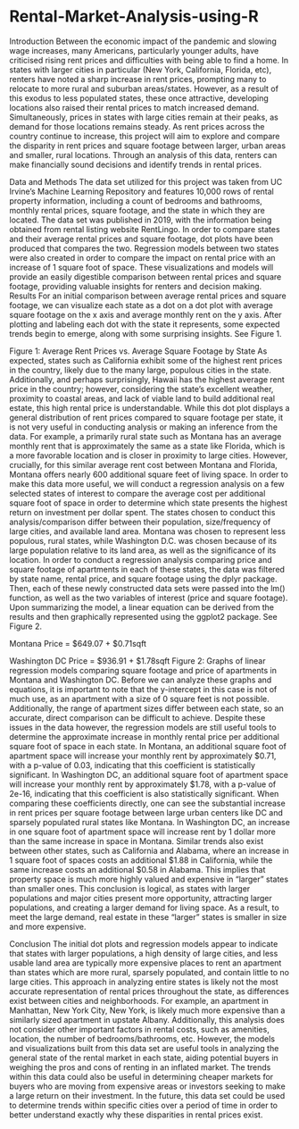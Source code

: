 # Rental-Market-Analysis-using-R
Introduction
	Between the economic impact of the pandemic and slowing wage increases, many Americans, particularly younger adults, have criticised rising rent prices and difficulties with being able to find a home. In states with larger cities in particular (New York, California, Florida, etc), renters have noted a sharp increase in rent prices, prompting many to relocate to more rural and suburban areas/states. However, as a result of this exodus to less populated states, these once attractive, developing locations also raised their rental prices to match increased demand. Simultaneously, prices in states with large cities remain at their peaks, as demand for those locations remains steady. 
	As rent prices across the country continue to increase, this project will aim to explore and compare the disparity in rent prices and square footage between larger, urban areas and smaller, rural locations. Through an analysis of this data, renters can make financially sound decisions and identify trends in rental prices. 

Data and Methods
	The data set utilized for this project was taken from UC Irvine’s Machine Learning Repository and features 10,000 rows of rental property information, including a count of bedrooms and bathrooms, monthly rental prices, square footage, and the state in which they are located. The data set was published in 2019, with the information being obtained from rental listing website RentLingo. 
	In order to compare states and their average rental prices and square footage, dot plots have been produced that compares the two. Regression models between two states were also created in order to compare the impact on rental price with an increase of 1 square foot of space. These visualizations and models will provide an easily digestible comparison between rental prices and square footage, providing valuable insights for renters and decision making. 
Results 
	For an initial comparison between average rental prices and square footage, we can visualize each state as a dot on a dot plot with average square footage on the x axis and average monthly rent on the y axis. After plotting and labeling each dot with the state it represents, some expected trends begin to emerge, along with some surprising insights. See Figure 1. 

Figure 1: Average Rent Prices vs. Average Square Footage by State
	As expected, states such as California exhibit some of the highest rent prices in the country, likely due to the many large, populous cities in the state. Additionally, and perhaps surprisingly, Hawaii has the highest average rent price in the country; however, considering the state’s excellent weather, proximity to coastal areas, and lack of viable land to build additional real estate, this high rental price is understandable. 
	While this dot plot displays a general distribution of rent prices compared to square footage per state, it is not very useful in conducting analysis or making an inference from the data. For example, a primarily rural state such as Montana has an average monthly rent that is approximately the same as a state like Florida, which is a more favorable location and is closer in proximity to large cities. However, crucially, for this similar average rent cost between Montana and Florida, Montana offers nearly 600 additional square feet of living space. In order to make this data more useful, we will conduct a regression analysis on a few selected states of interest to compare the average cost per additional square foot of space in order to determine which state presents the highest return on investment per dollar spent. 
	The states chosen to conduct this analysis/comparison differ between their population, size/frequency of large cities, and available land area. Montana was chosen to represent less populous, rural states, while Washington D.C. was chosen because of its large population relative to its land area, as well as the significance of its location. In order to conduct a regression analysis comparing price and square footage of apartments in each of these states, the data was filtered by state name, rental price, and square footage using the dplyr package. Then, each of these newly constructed data sets were passed into the lm() function, as well as the two variables of interest (price and square footage). Upon summarizing the model, a linear equation can be derived from the results and then graphically represented using the ggplot2 package. See Figure 2. 
 
Montana Price = $649.07 + $0.71sqft

Washington DC Price = $936.91 + $1.78sqft
Figure 2: Graphs of linear regression models comparing square footage and price of apartments in Montana and Washington DC. 
	Before we can analyze these graphs and equations, it is important to note that the y-intercept in this case is not of much use, as an apartment with a size of 0 square feet is not possible. Additionally, the range of apartment sizes differ between each state, so an accurate, direct comparison can be difficult to achieve. Despite these issues in the data however, the regression models are still useful tools to determine the approximate increase in monthly rental price per additional square foot of space in each state. In Montana, an additional square foot of apartment space will increase your monthly rent by approximately $0.71, with a p-value of 0.03, indicating that this coefficient is statistically significant. In Washington DC, an additional square foot of apartment space will increase your monthly rent by approximately $1.78, with a p-value of 2e-16, indicating that this coefficient is also statistically significant. When comparing these coefficients directly, one can see the substantial increase in rent prices per square footage between large urban centers like DC and sparsely populated rural states like Montana. In Washington DC, an increase in one square foot of apartment space will increase rent by 1 dollar more than the same increase in space in Montana. Similar trends also exist between other states, such as California and Alabama, where an increase in 1 square foot of spaces costs an additional $1.88 in California, while the same increase costs an additional $0.58 in Alabama. This implies that property space is much more highly valued and expensive in “larger” states than smaller ones. This conclusion is logical, as states with larger populations and major cities present more opportunity, attracting larger populations, and creating a larger demand for living space. As a result, to meet the large demand, real estate in these “larger” states is smaller in size and more expensive. 

Conclusion
	The initial dot plots and regression models appear to indicate that states with larger populations, a high density of large cities, and less usable land area are typically more expensive places to rent an apartment than states which are more rural, sparsely populated, and contain little to no large cities. This approach in analyzing entire states is likely not the most accurate representation of rental prices throughout the state, as differences exist between cities and neighborhoods. For example, an apartment in Manhattan, New York City, New York, is likely much more expensive than a similarly sized apartment in upstate Albany. Additionally, this analysis does not consider other important factors in rental costs, such as amenities, location, the number of bedrooms/bathrooms, etc. However, the models and visualizations built from this data set are useful tools in analyzing the general state of the rental market in each state, aiding potential buyers in weighing the pros and cons of renting in an inflated market. The trends within this data could also be useful in determining cheaper markets for buyers who are moving from expensive areas or investors seeking to make a large return on their investment. In the future, this data set could be used to determine trends within specific cities over a period of time in order to better understand exactly why these disparities in rental prices exist. 
